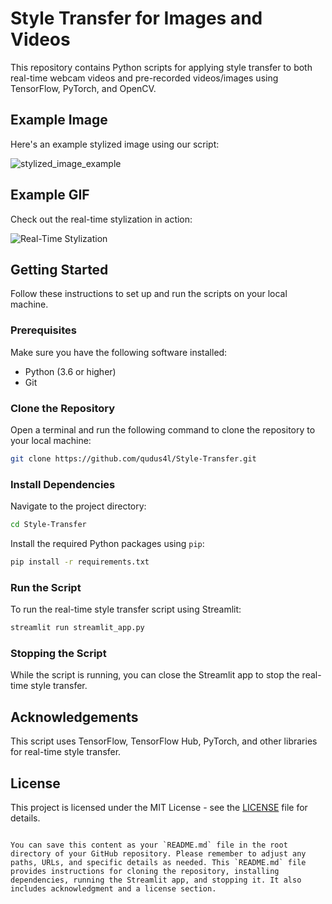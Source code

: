 # Style Transfer for Images and Videos

This repository contains Python scripts for applying style transfer to both real-time webcam videos and pre-recorded videos/images using TensorFlow, PyTorch, and OpenCV.

## Example Image

Here's an example stylized image using our script:

![stylized_image_example](https://github.com/qudus4l/Style-Transfer/assets/110972011/7330d8cc-e9b8-4e1c-a5ff-a226c9bff096)


## Example GIF

Check out the real-time stylization in action:

![Real-Time Stylization](real_time_stylization.gif)

## Getting Started

Follow these instructions to set up and run the scripts on your local machine.

### Prerequisites

Make sure you have the following software installed:

- Python (3.6 or higher)
- Git

### Clone the Repository

Open a terminal and run the following command to clone the repository to your local machine:

```sh
git clone https://github.com/qudus4l/Style-Transfer.git
```

### Install Dependencies

Navigate to the project directory:

```sh
cd Style-Transfer
```

Install the required Python packages using `pip`:

```sh
pip install -r requirements.txt
```

### Run the Script

To run the real-time style transfer script using Streamlit:

```sh
streamlit run streamlit_app.py
```

### Stopping the Script

While the script is running, you can close the Streamlit app to stop the real-time style transfer.

## Acknowledgements

This script uses TensorFlow, TensorFlow Hub, PyTorch, and other libraries for real-time style transfer.

## License

This project is licensed under the MIT License - see the [LICENSE](LICENSE) file for details.
```

You can save this content as your `README.md` file in the root directory of your GitHub repository. Please remember to adjust any paths, URLs, and specific details as needed. This `README.md` file provides instructions for cloning the repository, installing dependencies, running the Streamlit app, and stopping it. It also includes acknowledgment and a license section.
